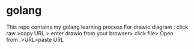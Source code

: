 # golang
This repo contains my golang learning process
For drawio diagram : click raw >copy URL > enter drawio from your browser> click file> Open from..>URL>paste URL 
